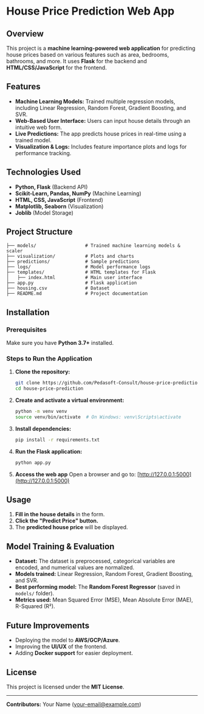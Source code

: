 # House Price Prediction Web App

## Overview
This project is a **machine learning-powered web application** for predicting house prices based on various features such as area, bedrooms, bathrooms, and more. It uses **Flask** for the backend and **HTML/CSS/JavaScript** for the frontend.

## Features
- **Machine Learning Models:** Trained multiple regression models, including Linear Regression, Random Forest, Gradient Boosting, and SVR.
- **Web-Based User Interface:** Users can input house details through an intuitive web form.
- **Live Predictions:** The app predicts house prices in real-time using a trained model.
- **Visualization & Logs:** Includes feature importance plots and logs for performance tracking.

## Technologies Used
- **Python, Flask** (Backend API)
- **Scikit-Learn, Pandas, NumPy** (Machine Learning)
- **HTML, CSS, JavaScript** (Frontend)
- **Matplotlib, Seaborn** (Visualization)
- **Joblib** (Model Storage)

## Project Structure
```
├── models/                  # Trained machine learning models & scaler
├── visualization/           # Plots and charts
├── predictions/             # Sample predictions
├── logs/                    # Model performance logs
├── templates/               # HTML templates for Flask
│   ├── index.html           # Main user interface
├── app.py                   # Flask application
├── housing.csv              # Dataset
├── README.md                # Project documentation
```

## Installation
### Prerequisites
Make sure you have **Python 3.7+** installed.

### Steps to Run the Application
1. **Clone the repository:**
   ```sh
   git clone https://github.com/Pedasoft-Consult/house-price-prediction.git
   cd house-price-prediction
   ```

2. **Create and activate a virtual environment:**
   ```sh
   python -m venv venv
   source venv/bin/activate  # On Windows: venv\Scripts\activate
   ```

3. **Install dependencies:**
   ```sh
   pip install -r requirements.txt
   ```

4. **Run the Flask application:**
   ```sh
   python app.py
   ```

5. **Access the web app**
   Open a browser and go to: [http://127.0.0.1:5000](http://127.0.0.1:5000)

## Usage
1. **Fill in the house details** in the form.
2. **Click the "Predict Price" button.**
3. The **predicted house price** will be displayed.

## Model Training & Evaluation
- **Dataset:** The dataset is preprocessed, categorical variables are encoded, and numerical values are normalized.
- **Models trained:** Linear Regression, Random Forest, Gradient Boosting, and SVR.
- **Best performing model:** The **Random Forest Regressor** (saved in `models/` folder).
- **Metrics used:** Mean Squared Error (MSE), Mean Absolute Error (MAE), R-Squared (R²).

## Future Improvements
- Deploying the model to **AWS/GCP/Azure**.
- Improving the **UI/UX** of the frontend.
- Adding **Docker support** for easier deployment.

## License
This project is licensed under the **MIT License**.

---
**Contributors:** Your Name (your-email@example.com)

